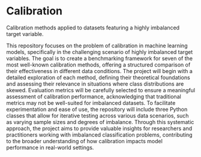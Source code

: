 # Calibration
Calibration methods applied to datasets featuring a highly imbalanced target variable.


This repository focuses on the problem of calibration in machine learning models, specifically in the challenging scenario of highly imbalanced target variables. The goal is to create a benchmarking framework for seven of the most well-known calibration methods, offering a structured comparison of their effectiveness in different data conditions. The project will begin with a detailed exploration of each method, defining their theoretical foundations and assessing their relevance in situations where class distributions are skewed. Evaluation metrics will be carefully selected to ensure a meaningful assessment of calibration performance, acknowledging that traditional metrics may not be well-suited for imbalanced datasets. To facilitate experimentation and ease of use, the repository will include three Python classes that allow for iterative testing across various data scenarios, such as varying sample sizes and degrees of imbalance. Through this systematic approach, the project aims to provide valuable insights for researchers and practitioners working with imbalanced classification problems, contributing to the broader understanding of how calibration impacts model performance in real-world settings.
